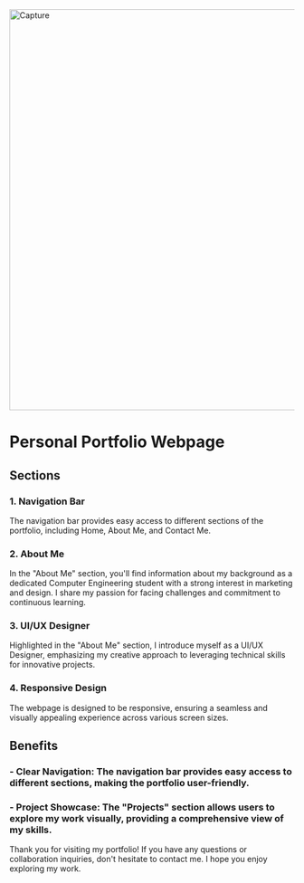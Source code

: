<img width="709" alt="Capture" src="https://github.com/shahdKhawaldeh1/Task-Profile-Page/assets/109172402/fc84dd03-e18f-4c38-a573-fdae5eff53a4">

# Personal Portfolio Webpage

## Sections
### 1. Navigation Bar
The navigation bar provides easy access to different sections of the portfolio, including Home, About Me, and Contact Me.

### 2. About Me
In the "About Me" section, you'll find information about my background as a dedicated Computer Engineering student with a strong interest in marketing and design. I share my passion for facing challenges and commitment to continuous learning.

### 3. UI/UX Designer
Highlighted in the "About Me" section, I introduce myself as a UI/UX Designer, emphasizing my creative approach to leveraging technical skills for innovative projects.

###  4. Responsive Design
The webpage is designed to be responsive, ensuring a seamless and visually appealing experience across various screen sizes.
## Benefits
### - Clear Navigation: The navigation bar provides easy access to different sections, making the portfolio user-friendly.
### - Project Showcase: The "Projects" section allows users to explore my work visually, providing a comprehensive view of my skills.

Thank you for visiting my portfolio! If you have any questions or collaboration inquiries, don't hesitate to contact me. I hope you enjoy exploring my work.





